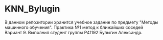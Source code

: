 # KNN_Bylugin
В данном репозитории хранится учебное задание по предмету
"Методы машинного обучения". Практика №1 метод к ближайших соседей
Вариант 9. Выполнил студент группы P41192 Булыгин Александр.
